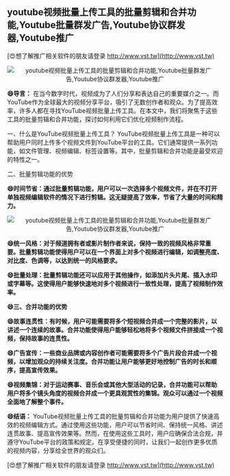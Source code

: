 ## **youtube视频批量上传工具的批量剪辑和合并功能,Youtube批量群发广告,Youtube协议群发器,Youtube推广**

[😍想了解推广相关软件的朋友请登录 http://www.vst.tw](http://www.vst.tw)

 <center><img src="https://vst.tw/MP4/tuiguang/png/1.png" alt="youtube视频批量上传工具的批量剪辑和合并功能,Youtube批量群发广告,Youtube协议群发器,Youtube推广"></center>

**😄导言：**
在当今数字时代，视频成为了人们分享和表达自己的重要媒介之一。而YouTube作为全球最大的视频分享平台，吸引了无数创作者和观众。为了提高效率，许多人都在寻找YouTube视频批量上传工具。在本文中，我们将聚焦于这些工具的批量剪辑和合并功能，探讨如何利用它们优化视频制作流程。

一、什么是YouTube视频批量上传工具？
YouTube视频批量上传工具是一种可以帮助用户同时上传多个视频文件到YouTube平台的工具。它们通常提供一系列功能，如文件管理、视频编辑、标签设置等。其中，批量剪辑和合并功能是最受欢迎的特性之一。

二、批量剪辑功能的优势

**😄时间节省：通过批量剪辑功能，用户可以一次选择多个视频文件，并在不打开单独视频编辑软件的情况下进行剪辑。这无疑提高了效率，节省了大量的时间和精力。**

 <center><img src="https://vst.tw/MP4/tuiguang/png/8.png" alt="youtube视频批量上传工具的批量剪辑和合并功能,Youtube批量群发广告,Youtube协议群发器,Youtube推广"></center>

**😄统一风格：对于频道拥有者或影片制作者来说，保持一致的视频风格非常重要。批量剪辑功能使得用户可以在一个界面上对多个视频进行编辑，如调整亮度、对比度、色调等，以达到统一的风格要求。**

**😄批量处理：批量剪辑功能还可以应用于其他操作，如添加片头片尾、插入水印或字幕等。这使得用户能够快速地对多个视频进行一致性处理，提高了视频制作效率。**

**😄三、合并功能的优势**

**😄故事连贯性：有时候，用户可能需要将多个短视频合并成一个完整的影片，以讲述一个连续的故事。合并功能使得用户能够轻松地将多个视频文件拼接成一个视频，保持故事的连贯性。**

**😄广告宣传：一些商业品牌或内容创作者可能需要将多个广告片段合并成一个视频，以增加观众的持续关注度。合并功能让用户能够更好地控制广告的时长和顺序，提高宣传效果。**

**😄视频集锦：对于运动赛事、音乐会或其他大型活动的记录，合并功能可以帮助用户将多个镜头角度的视频合并成一个更具观赏性的集锦。观众可以通过一个视频全面地了解整个事件。**

**😄结语：**
YouTube视频批量上传工具的批量剪辑和合并功能为用户提供了快速高效的视频编辑方式。通过使用这些功能，用户可以节省时间、保持统一风格、讲述连贯故事、提高宣传效果等。然而，在使用这些工具时，用户应确保合法合规，并遵守YouTube平台的政策和规定。在享受便捷的同时，让我们一起创作更多优质的视频内容，分享给全世界的观众们。

[😍想了解推广相关软件的朋友请登录 http://www.vst.tw](http://www.vst.tw)



